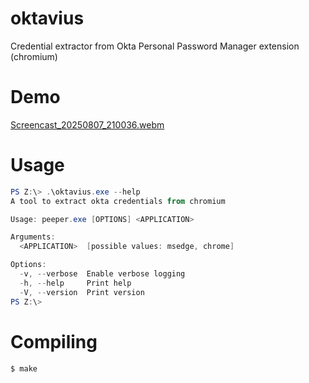 # oktavius

Credential extractor from Okta Personal Password Manager extension (chromium)

# Demo

[Screencast_20250807_210036.webm](https://github.com/user-attachments/assets/5e36f1ba-a6b2-4d87-91ad-30c51ae7a8ed)

# Usage
```powershell
PS Z:\> .\oktavius.exe --help
A tool to extract okta credentials from chromium

Usage: peeper.exe [OPTIONS] <APPLICATION>

Arguments:
  <APPLICATION>  [possible values: msedge, chrome]

Options:
  -v, --verbose  Enable verbose logging
  -h, --help     Print help
  -V, --version  Print version
PS Z:\>
```

# Compiling
```bash
$ make
```
